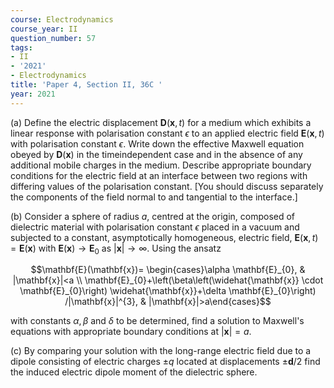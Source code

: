 ```yaml
---
course: Electrodynamics
course_year: II
question_number: 57
tags:
- II
- '2021'
- Electrodynamics
title: 'Paper 4, Section II, 36C '
year: 2021
---
```




(a) Define the electric displacement $\mathbf{D}(\mathbf{x}, t)$ for a medium which exhibits a linear response with polarisation constant $\epsilon$ to an applied electric field $\mathbf{E}(\mathbf{x}, t)$ with polarisation constant $\epsilon$. Write down the effective Maxwell equation obeyed by $\mathbf{D}(\mathbf{x})$ in the timeindependent case and in the absence of any additional mobile charges in the medium. Describe appropriate boundary conditions for the electric field at an interface between two regions with differing values of the polarisation constant. [You should discuss separately the components of the field normal to and tangential to the interface.]

(b) Consider a sphere of radius $a$, centred at the origin, composed of dielectric material with polarisation constant $\epsilon$ placed in a vacuum and subjected to a constant, asymptotically homogeneous, electric field, $\mathbf{E}(\mathbf{x}, t)=\mathbf{E}(\mathbf{x})$ with $\mathbf{E}(\mathbf{x}) \rightarrow \mathbf{E}_{0}$ as $|\mathbf{x}| \rightarrow \infty$. Using the ansatz

$$\mathbf{E}(\mathbf{x})= \begin{cases}\alpha \mathbf{E}_{0}, & |\mathbf{x}|<a \\ \mathbf{E}_{0}+\left(\beta\left(\widehat{\mathbf{x}} \cdot \mathbf{E}_{0}\right) \widehat{\mathbf{x}}+\delta \mathbf{E}_{0}\right) /|\mathbf{x}|^{3}, & |\mathbf{x}|>a\end{cases}$$

with constants $\alpha, \beta$ and $\delta$ to be determined, find a solution to Maxwell's equations with appropriate boundary conditions at $|\mathbf{x}|=a$.

(c) By comparing your solution with the long-range electric field due to a dipole consisting of electric charges $\pm q$ located at displacements $\pm \mathbf{d} / 2$ find the induced electric dipole moment of the dielectric sphere.